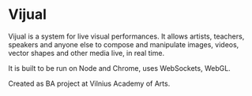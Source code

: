 
Vijual
======

Vijual is a system for live visual performances. It allows artists, teachers, speakers and anyone else to compose and manipulate images, videos, vector shapes and other media live, in real time.

It is built to be run on Node and Chrome, uses WebSockets, WebGL.

Created as BA project at Vilnius Academy of Arts.
